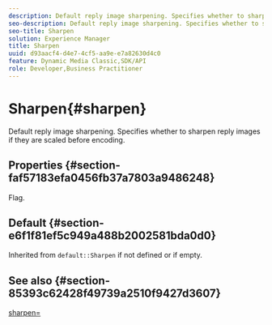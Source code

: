 ```yaml
---
description: Default reply image sharpening. Specifies whether to sharpen reply images if they are scaled before encoding.
seo-description: Default reply image sharpening. Specifies whether to sharpen reply images if they are scaled before encoding.
seo-title: Sharpen
solution: Experience Manager
title: Sharpen
uuid: d93aacf4-d4e7-4cf5-aa9e-e7a82630d4c0
feature: Dynamic Media Classic,SDK/API
role: Developer,Business Practitioner
---
```


# Sharpen{#sharpen}

Default reply image sharpening. Specifies whether to sharpen reply images if they are scaled before encoding.

## Properties {#section-faf57183efa0456fb37a7803a9486248}

Flag.

## Default {#section-e6f1f81ef5c949a488b2002581bda0d0}

Inherited from `default::Sharpen` if not defined or if empty.

## See also {#section-85393c62428f49739a2510f9427d3607}

[sharpen=](../../../../../ir-api/http-protocol/image-rendering-api-ref/c-ir-http-protocol-ref/c-ir-http-protocol-command-reference/r-ir-http-sharpen.md#reference-13034d22d176483cb99ccafc2a4f6a6e) 
